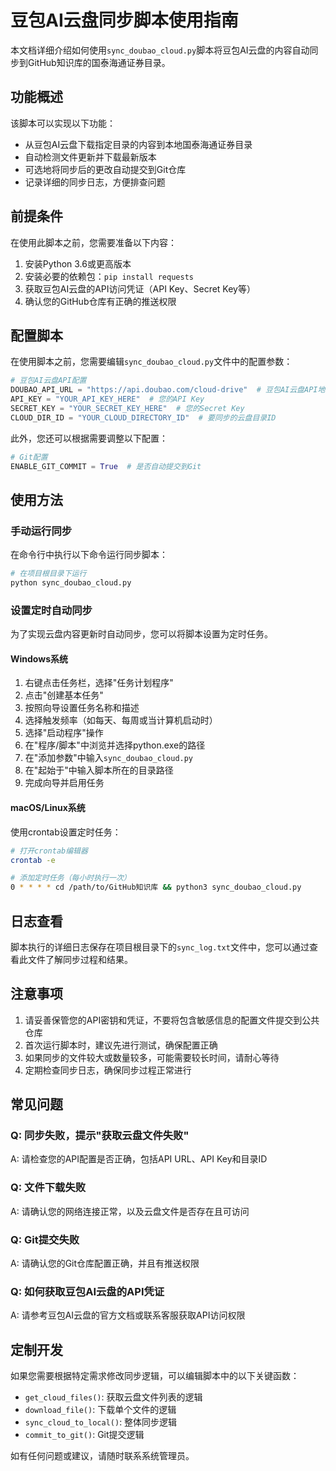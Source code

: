 # 豆包AI云盘同步脚本使用指南

本文档详细介绍如何使用`sync_doubao_cloud.py`脚本将豆包AI云盘的内容自动同步到GitHub知识库的国泰海通证券目录。

## 功能概述

该脚本可以实现以下功能：

- 从豆包AI云盘下载指定目录的内容到本地国泰海通证券目录
- 自动检测文件更新并下载最新版本
- 可选地将同步后的更改自动提交到Git仓库
- 记录详细的同步日志，方便排查问题

## 前提条件

在使用此脚本之前，您需要准备以下内容：

1. 安装Python 3.6或更高版本
2. 安装必要的依赖包：`pip install requests`
3. 获取豆包AI云盘的API访问凭证（API Key、Secret Key等）
4. 确认您的GitHub仓库有正确的推送权限

## 配置脚本

在使用脚本之前，您需要编辑`sync_doubao_cloud.py`文件中的配置参数：

```python
# 豆包AI云盘API配置
DOUBAO_API_URL = "https://api.doubao.com/cloud-drive"  # 豆包AI云盘API地址
API_KEY = "YOUR_API_KEY_HERE"  # 您的API Key
SECRET_KEY = "YOUR_SECRET_KEY_HERE"  # 您的Secret Key
CLOUD_DIR_ID = "YOUR_CLOUD_DIRECTORY_ID"  # 要同步的云盘目录ID
```

此外，您还可以根据需要调整以下配置：

```python
# Git配置
ENABLE_GIT_COMMIT = True  # 是否自动提交到Git
```

## 使用方法

### 手动运行同步

在命令行中执行以下命令运行同步脚本：

```bash
# 在项目根目录下运行
python sync_doubao_cloud.py
```

### 设置定时自动同步

为了实现云盘内容更新时自动同步，您可以将脚本设置为定时任务。

#### Windows系统

1. 右键点击任务栏，选择"任务计划程序"
2. 点击"创建基本任务"
3. 按照向导设置任务名称和描述
4. 选择触发频率（如每天、每周或当计算机启动时）
5. 选择"启动程序"操作
6. 在"程序/脚本"中浏览并选择python.exe的路径
7. 在"添加参数"中输入`sync_doubao_cloud.py`
8. 在"起始于"中输入脚本所在的目录路径
9. 完成向导并启用任务

#### macOS/Linux系统

使用crontab设置定时任务：

```bash
# 打开crontab编辑器
crontab -e

# 添加定时任务（每小时执行一次）
0 * * * * cd /path/to/GitHub知识库 && python3 sync_doubao_cloud.py
```

## 日志查看

脚本执行的详细日志保存在项目根目录下的`sync_log.txt`文件中，您可以通过查看此文件了解同步过程和结果。

## 注意事项

1. 请妥善保管您的API密钥和凭证，不要将包含敏感信息的配置文件提交到公共仓库
2. 首次运行脚本时，建议先进行测试，确保配置正确
3. 如果同步的文件较大或数量较多，可能需要较长时间，请耐心等待
4. 定期检查同步日志，确保同步过程正常进行

## 常见问题

### Q: 同步失败，提示"获取云盘文件失败"
A: 请检查您的API配置是否正确，包括API URL、API Key和目录ID

### Q: 文件下载失败
A: 请确认您的网络连接正常，以及云盘文件是否存在且可访问

### Q: Git提交失败
A: 请确认您的Git仓库配置正确，并且有推送权限

### Q: 如何获取豆包AI云盘的API凭证
A: 请参考豆包AI云盘的官方文档或联系客服获取API访问权限

## 定制开发

如果您需要根据特定需求修改同步逻辑，可以编辑脚本中的以下关键函数：

- `get_cloud_files()`: 获取云盘文件列表的逻辑
- `download_file()`: 下载单个文件的逻辑
- `sync_cloud_to_local()`: 整体同步逻辑
- `commit_to_git()`: Git提交逻辑

如有任何问题或建议，请随时联系系统管理员。